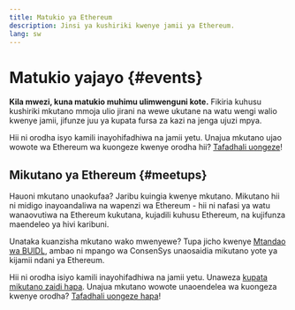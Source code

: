 ```yaml
---
title: Matukio ya Ethereum
description: Jinsi ya kushiriki kwenye jamii ya Ethereum.
lang: sw
---
```


# Matukio yajayo {#events}

**Kila mwezi, kuna matukio muhimu ulimwenguni kote.** Fikiria kuhusu kushiriki mkutano mmoja ulio jirani na wewe ukutane na watu wengi walio kwenye jamii, jifunze juu ya kupata fursa za kazi na jenga ujuzi mpya.

<UpcomingEventsList/>

Hii ni orodha isyo kamili inayohifadhiwa na jamii yetu. Unajua mkutano ujao wowote wa Ethereum wa kuongeze kwenye orodha hii? [Tafadhali uongeze](https://github.com/ethereum/ethereum-org-website/blob/dev/src/data/community-events.json)!

## Mikutano ya Ethereum {#meetups}

Hauoni mkutano unaokufaa? Jaribu kuingia kwenye mkutano. Mikutano hii ni midigo inayoandaliwa na wapenzi wa Ethereum - hii ni nafasi ya watu wanaovutiwa na Ethereum kukutana, kujadili kuhusu Ethereum, na kujifunza maendeleo ya hivi karibuni.

<MeetupList />

Unataka kuanzisha mkutano wako mwenyewe? Tupa jicho kwenye [Mtandao wa BUIDL](https://consensys.net/developers/buidlnetwork/), ambao ni mpango wa ConsenSys unaosaidia mikutano yote ya kijamii ndani ya Ethereum.

Hii ni orodha isiyo kamili inayohifadhiwa na jamii yetu. Unaweza [kupata mikutano zaidi hapa](https://www.meetup.com/topics/ethereum/). Unajua mkutano wowote unaoendelea wa kuongeza kwenye orodha? [Tafadhali uongeze hapa](https://github.com/ethereum/ethereum-org-website/blob/dev/src/data/community-meetups.json)!
